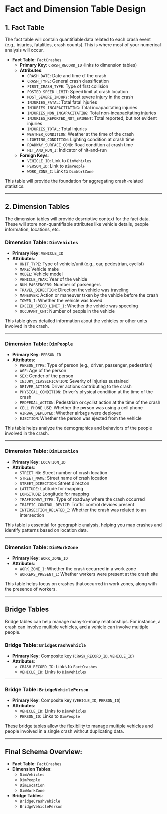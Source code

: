 # Fact and Dimension Table Design

## 1. Fact Table

The fact table will contain quantifiable data related to each crash event (e.g., injuries, fatalities, crash counts). This is where most of your numerical analysis will occur.

- **Fact Table**: `FactCrashes`
  - **Primary Key**: `CRASH_RECORD_ID` (links to dimension tables)
  - **Attributes**:
    - `CRASH_DATE`: Date and time of the crash
    - `CRASH_TYPE`: General crash classification
    - `FIRST_CRASH_TYPE`: Type of first collision
    - `POSTED_SPEED_LIMIT`: Speed limit at crash location
    - `MOST_SEVERE_INJURY`: Most severe injury in the crash
    - `INJURIES_FATAL`: Total fatal injuries
    - `INJURIES_INCAPACITATING`: Total incapacitating injuries
    - `INJURIES_NON_INCAPACITATING`: Total non-incapacitating injuries
    - `INJURIES_REPORTED_NOT_EVIDENT`: Total reported, but not evident injuries
    - `INJURIES_TOTAL`: Total injuries
    - `WEATHER_CONDITION`: Weather at the time of the crash
    - `LIGHTING_CONDITION`: Lighting condition at crash time
    - `ROADWAY_SURFACE_COND`: Road condition at crash time
    - `HIT_AND_RUN_I`: Indicator of hit-and-run
  - **Foreign Keys**:
    - `VEHICLE_ID`: Link to `DimVehicles`
    - `PERSON_ID`: Link to `DimPeople`
    - `WORK_ZONE_I`: Link to `DimWorkZone`

This table will provide the foundation for aggregating crash-related statistics.

---

## 2. Dimension Tables

The dimension tables will provide descriptive context for the fact data. These will store non-quantifiable attributes like vehicle details, people information, locations, etc.

### Dimension Table: `DimVehicles`

- **Primary Key**: `VEHICLE_ID`
- **Attributes**:
  - `UNIT_TYPE`: Type of vehicle/unit (e.g., car, pedestrian, cyclist)
  - `MAKE`: Vehicle make
  - `MODEL`: Vehicle model
  - `VEHICLE_YEAR`: Year of the vehicle
  - `NUM_PASSENGERS`: Number of passengers
  - `TRAVEL_DIRECTION`: Direction the vehicle was traveling
  - `MANEUVER`: Action or maneuver taken by the vehicle before the crash
  - `TOWED_I`: Whether the vehicle was towed
  - `EXCEED_SPEED_LIMIT_I`: Whether the vehicle was speeding
  - `OCCUPANT_CNT`: Number of people in the vehicle

This table gives detailed information about the vehicles or other units involved in the crash.

---

### Dimension Table: `DimPeople`

- **Primary Key**: `PERSON_ID`
- **Attributes**:
  - `PERSON_TYPE`: Type of person (e.g., driver, passenger, pedestrian)
  - `AGE`: Age of the person
  - `SEX`: Gender of the person
  - `INJURY_CLASSIFICATION`: Severity of injuries sustained
  - `DRIVER_ACTION`: Driver actions contributing to the crash
  - `PHYSICAL_CONDITION`: Driver’s physical condition at the time of the crash
  - `PEDPEDAL_ACTION`: Pedestrian or cyclist action at the time of the crash
  - `CELL_PHONE_USE`: Whether the person was using a cell phone
  - `AIRBAG_DEPLOYED`: Whether airbags were deployed
  - `EJECTION`: Whether the person was ejected from the vehicle

This table helps analyze the demographics and behaviors of the people involved in the crash.

---

### Dimension Table: `DimLocation`

- **Primary Key**: `LOCATION_ID`
- **Attributes**:
  - `STREET_NO`: Street number of crash location
  - `STREET_NAME`: Street name of crash location
  - `STREET_DIRECTION`: Street direction
  - `LATITUDE`: Latitude for mapping
  - `LONGITUDE`: Longitude for mapping
  - `TRAFFICWAY_TYPE`: Type of roadway where the crash occurred
  - `TRAFFIC_CONTROL_DEVICE`: Traffic control devices present
  - `INTERSECTION_RELATED_I`: Whether the crash was related to an intersection

This table is essential for geographic analysis, helping you map crashes and identify patterns based on location data.

---

### Dimension Table: `DimWorkZone`

- **Primary Key**: `WORK_ZONE_ID`
- **Attributes**:
  - `WORK_ZONE_I`: Whether the crash occurred in a work zone
  - `WORKERS_PRESENT_I`: Whether workers were present at the crash site

This table helps focus on crashes that occurred in work zones, along with the presence of workers.

---

## Bridge Tables

Bridge tables can help manage many-to-many relationships. For instance, a crash can involve multiple vehicles, and a vehicle can involve multiple people.

### Bridge Table: `BridgeCrashVehicle`

- **Primary Key**: Composite key (`CRASH_RECORD_ID`, `VEHICLE_ID`)
- **Attributes**:
  - `CRASH_RECORD_ID`: Links to `FactCrashes`
  - `VEHICLE_ID`: Links to `DimVehicles`

---

### Bridge Table: `BridgeVehiclePerson`

- **Primary Key**: Composite key (`VEHICLE_ID`, `PERSON_ID`)
- **Attributes**:
  - `VEHICLE_ID`: Links to `DimVehicles`
  - `PERSON_ID`: Links to `DimPeople`

These bridge tables allow the flexibility to manage multiple vehicles and people involved in a single crash without duplicating data.

---

## Final Schema Overview:

- **Fact Table**: `FactCrashes`
- **Dimension Tables**:
  - `DimVehicles`
  - `DimPeople`
  - `DimLocation`
  - `DimWorkZone`
- **Bridge Tables**:
  - `BridgeCrashVehicle`
  - `BridgeVehiclePerson`
